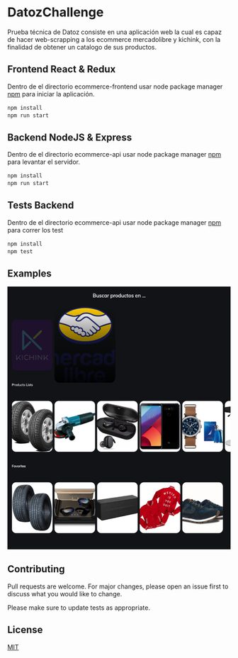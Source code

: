 # DatozChallenge

Prueba técnica de Datoz consiste en una aplicación web la cual es capaz de hacer web-scrapping a los ecommerce mercadolibre y kichink, con la finalidad de obtener un catalogo de sus productos. 

## Frontend React & Redux
Dentro de el directorio ecommerce-frontend usar node package manager [npm](https://www.npmjs.com/) para iniciar la aplicación.

```bash
npm install
npm run start
```


## Backend NodeJS & Express
Dentro de el directorio ecommerce-api usar node package manager [npm](https://www.npmjs.com/) para levantar el servidor.

```bash
npm install 
npm run start
```
## Tests Backend

Dentro de el directorio ecommerce-api usar node package manager [npm](https://www.npmjs.com/) para correr los test

```bash
npm install 
npm test
```

## Examples
![alt text](https://github.com/davidduran94/DatozChallenge/blob/Development/ecommerce-frontend/public/examples/img1.png)


## Contributing
Pull requests are welcome. For major changes, please open an issue first to discuss what you would like to change.

Please make sure to update tests as appropriate.

## License
[MIT](https://choosealicense.com/licenses/mit/)